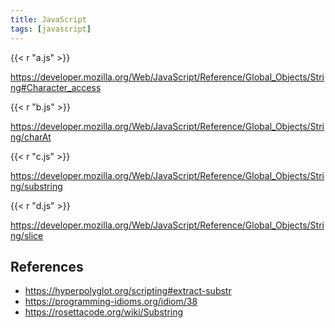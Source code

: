 ```yaml
---
title: JavaScript
tags: [javascript]
---
```


{{< r "a.js" >}}

<https://developer.mozilla.org/Web/JavaScript/Reference/Global_Objects/String#Character_access>

{{< r "b.js" >}}

<https://developer.mozilla.org/Web/JavaScript/Reference/Global_Objects/String/charAt>

{{< r "c.js" >}}

<https://developer.mozilla.org/Web/JavaScript/Reference/Global_Objects/String/substring>

{{< r "d.js" >}}

<https://developer.mozilla.org/Web/JavaScript/Reference/Global_Objects/String/slice>

## References

- <https://hyperpolyglot.org/scripting#extract-substr>
- <https://programming-idioms.org/idiom/38>
- <https://rosettacode.org/wiki/Substring>
